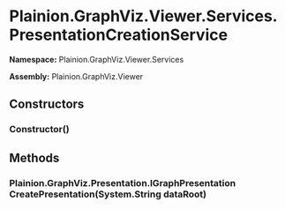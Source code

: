 
# Plainion.GraphViz.Viewer.Services.PresentationCreationService

**Namespace:** Plainion.GraphViz.Viewer.Services

**Assembly:** Plainion.GraphViz.Viewer


## Constructors

### Constructor()


## Methods

### Plainion.GraphViz.Presentation.IGraphPresentation CreatePresentation(System.String dataRoot)
